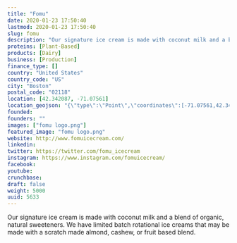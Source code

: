 ```yaml
---
title: "Fomu"
date: 2020-01-23 17:50:40
lastmod: 2020-01-23 17:50:40
slug: fomu
description: "Our signature ice cream is made with coconut milk and a blend of organic, natural sweeteners. We have limited batch rotational ice creams that may be made with a scratch made almond, cashew, or fruit based blend."
proteins: [Plant-Based]
products: [Dairy]
business: [Production]
finance_type: []
country: "United States"
country_code: "US"
city: "Boston"
postal_code: "02118"
location: [42.342087, -71.07561]
location_geojson: "{\"type\":\"Point\",\"coordinates\":[-71.07561,42.342087]}"
founded: 
founders: ""
images: ["fomu logo.png"]
featured_image: "fomu logo.png"
website: http://www.fomuicecream.com/
linkedin: 
twitter: https://twitter.com/fomu_icecream
instagram: https://www.instagram.com/fomuicecream/
facebook: 
youtube: 
crunchbase: 
draft: false
weight: 5000
uuid: 5633
---
```

Our signature ice cream is made with coconut milk and a blend of organic, natural sweeteners. We have limited batch rotational ice creams that may be made with a scratch made almond, cashew, or fruit based blend.
